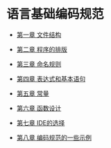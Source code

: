 语言基础编码规范
====


+ [第一章 文件结构](https://github.com/tinyphporg/tinyphp-docs/blob/master/docs/coding/file_001.md)   

+ [第二章 程序的排版](https://github.com/tinyphporg/tinyphp-docs/blob/master/docs/coding/program_typesetting_002.md)    

+ [第三章 命名规则](https://github.com/tinyphporg/tinyphp-docs/blob/master/docs/coding/rules_003.md)  

+ [第四章 表达式和基本语句](https://github.com/tinyphporg/tinyphp-docs/blob/master/docs/coding/expression_004.md)  

+ [第五章 常量](https://github.com/tinyphporg/tinyphp-docs/blob/master/docs/coding/constant_005.md)  

+ [第六章 函数设计](https://github.com/tinyphporg/tinyphp-docs/blob/master/docs/coding/function_006.md)  

+ [第七章 IDE的选择](https://github.com/tinyphporg/tinyphp-docs/blob/master/docs/coding/ide_007.md)  

+ [第八章 编码规范的一些示例](https://github.com/tinyphporg/tinyphp-docs/blob/master/docs/coding/example_008.md)

